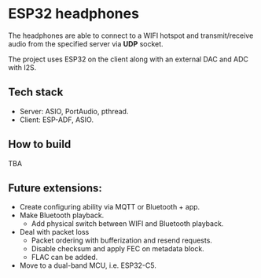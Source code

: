 # ESP32 headphones

The headphones are able to connect to a WIFI hotspot and transmit/receive audio 
from the specified server via **UDP** socket.

The project uses ESP32 on the client along with an external DAC and ADC with I2S.

## Tech stack
- Server: ASIO, PortAudio, pthread.
- Client: ESP-ADF, ASIO.

## How to build
TBA

## Future extensions:

- Create configuring ability via MQTT or Bluetooth + app.
- Make Bluetooth playback.
  - Add physical switch between WIFI and Bluetooth playback.
- Deal with packet loss
  - Packet ordering with bufferization and resend requests.
  - Disable checksum and apply FEC on metadata block.
  - FLAC can be added.
- Move to a dual-band MCU, i.e. ESP32-C5.
